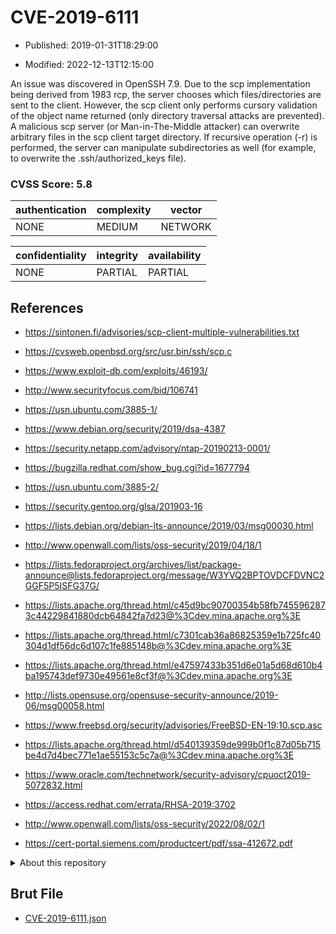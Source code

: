# CVE-2019-6111

- Published: 2019-01-31T18:29:00

- Modified: 2022-12-13T12:15:00

An issue was discovered in OpenSSH 7.9. Due to the scp implementation being derived from 1983 rcp, the server chooses which files/directories are sent to the client. However, the scp client only performs cursory validation of the object name returned (only directory traversal attacks are prevented). A malicious scp server (or Man-in-The-Middle attacker) can overwrite arbitrary files in the scp client target directory. If recursive operation (-r) is performed, the server can manipulate subdirectories as well (for example, to overwrite the .ssh/authorized_keys file).

### CVSS Score: **5.8**

| authentication | complexity | vector |
| --- | --- | --- |
| NONE | MEDIUM | NETWORK |

| confidentiality | integrity | availability |
| --- | --- | --- |
| NONE | PARTIAL | PARTIAL |

## References

* https://sintonen.fi/advisories/scp-client-multiple-vulnerabilities.txt

* https://cvsweb.openbsd.org/src/usr.bin/ssh/scp.c

* https://www.exploit-db.com/exploits/46193/

* http://www.securityfocus.com/bid/106741

* https://usn.ubuntu.com/3885-1/

* https://www.debian.org/security/2019/dsa-4387

* https://security.netapp.com/advisory/ntap-20190213-0001/

* https://bugzilla.redhat.com/show_bug.cgi?id=1677794

* https://usn.ubuntu.com/3885-2/

* https://security.gentoo.org/glsa/201903-16

* https://lists.debian.org/debian-lts-announce/2019/03/msg00030.html

* http://www.openwall.com/lists/oss-security/2019/04/18/1

* https://lists.fedoraproject.org/archives/list/package-announce@lists.fedoraproject.org/message/W3YVQ2BPTOVDCFDVNC2GGF5P5ISFG37G/

* https://lists.apache.org/thread.html/c45d9bc90700354b58fb7455962873c44229841880dcb64842fa7d23@%3Cdev.mina.apache.org%3E

* https://lists.apache.org/thread.html/c7301cab36a86825359e1b725fc40304d1df56dc6d107c1fe885148b@%3Cdev.mina.apache.org%3E

* https://lists.apache.org/thread.html/e47597433b351d6e01a5d68d610b4ba195743def9730e49561e8cf3f@%3Cdev.mina.apache.org%3E

* http://lists.opensuse.org/opensuse-security-announce/2019-06/msg00058.html

* https://www.freebsd.org/security/advisories/FreeBSD-EN-19:10.scp.asc

* https://lists.apache.org/thread.html/d540139359de999b0f1c87d05b715be4d7d4bec771e1ae55153c5c7a@%3Cdev.mina.apache.org%3E

* https://www.oracle.com/technetwork/security-advisory/cpuoct2019-5072832.html

* https://access.redhat.com/errata/RHSA-2019:3702

* http://www.openwall.com/lists/oss-security/2022/08/02/1

* https://cert-portal.siemens.com/productcert/pdf/ssa-412672.pdf

<details>
<summary>About this repository</summary> 

  This repository is part of the project [Live Hack CVE](https://github.com/Live-Hack-CVE). Main website can be found [www.live-hack.org](https://www.live-hack.org) 
  
  Made by [Sn0wAlice](https://github.com/Sn0wAlice) for the people that care about security and need to have a feed of the latest CVEs. Hope you enjoy it, don't forget to star the repo and follow me on [Twitter](https://twitter.com/Sn0wAlice) and [Github](https://github.com/Sn0wAlice). And that is my [personnal website](https://www.alice-snow.me/)

  - [Home Page](https://github.com/Live-Hack-CVE)
  - [Framework](https://github.com/Live-Hack-CVE/cve-framework)
  - [CVE database](https://github.com/Live-Hack-CVE/full_database)
  - [Changelog](https://github.com/Live-Hack-CVE/Changelog)
</details>

## Brut File

* [CVE-2019-6111.json](https://raw.githubusercontent.com/Live-Hack-CVE/full_database/main/cves/2019/CVE-2019-6111.json)

